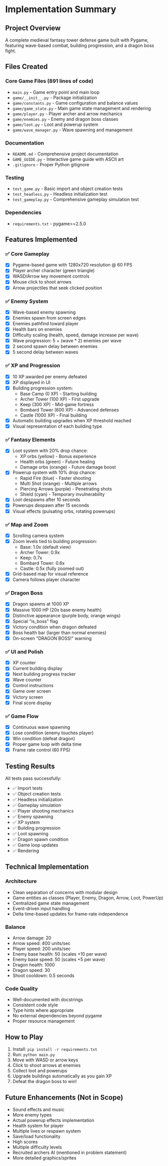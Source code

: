 # Implementation Summary

## Project Overview
A complete medieval fantasy tower defense game built with Pygame, featuring wave-based combat, building progression, and a dragon boss fight.

## Files Created

### Core Game Files (891 lines of code)
- `main.py` - Game entry point and main loop
- `game/__init__.py` - Package initialization
- `game/constants.py` - Game configuration and balance values
- `game/game_state.py` - Main game state management and rendering
- `game/player.py` - Player archer and arrow mechanics
- `game/enemies.py` - Enemy and dragon boss classes
- `game/loot.py` - Loot and powerup system
- `game/wave_manager.py` - Wave spawning and management

### Documentation
- `README.md` - Comprehensive project documentation
- `GAME_GUIDE.py` - Interactive game guide with ASCII art
- `.gitignore` - Proper Python gitignore

### Testing
- `test_game.py` - Basic import and object creation tests
- `test_headless.py` - Headless initialization test
- `test_gameplay.py` - Comprehensive gameplay simulation test

### Dependencies
- `requirements.txt` - pygame>=2.5.0

## Features Implemented

### ✅ Core Gameplay
- [x] Pygame-based game with 1280x720 resolution @ 60 FPS
- [x] Player archer character (green triangle)
- [x] WASD/Arrow key movement controls
- [x] Mouse click to shoot arrows
- [x] Arrow projectiles that seek clicked position

### ✅ Enemy System
- [x] Wave-based enemy spawning
- [x] Enemies spawn from screen edges
- [x] Enemies pathfind toward player
- [x] Health bars on enemies
- [x] Difficulty scaling (health, speed, damage increase per wave)
- [x] Wave progression: 5 + (wave * 2) enemies per wave
- [x] 2 second spawn delay between enemies
- [x] 5 second delay between waves

### ✅ XP and Progression
- [x] 10 XP awarded per enemy defeated
- [x] XP displayed in UI
- [x] Building progression system:
  - Base Camp (0 XP) - Starting building
  - Archer Tower (100 XP) - First upgrade
  - Keep (300 XP) - Mid-game fortress
  - Bombard Tower (600 XP) - Advanced defenses
  - Castle (1000 XP) - Final building
- [x] Automatic building upgrades when XP threshold reached
- [x] Visual representation of each building type

### ✅ Fantasy Elements
- [x] Loot system with 20% drop chance:
  - XP orbs (yellow) - Bonus experience
  - Health orbs (green) - Future healing
  - Damage orbs (orange) - Future damage boost
- [x] Powerup system with 10% drop chance:
  - Rapid Fire (blue) - Faster shooting
  - Multi Shot (orange) - Multiple arrows
  - Piercing Arrows (purple) - Penetrating shots
  - Shield (cyan) - Temporary invulnerability
- [x] Loot despawns after 10 seconds
- [x] Powerups despawn after 15 seconds
- [x] Visual effects (pulsating orbs, rotating powerups)

### ✅ Map and Zoom
- [x] Scrolling camera system
- [x] Zoom levels tied to building progression:
  - Base: 1.0x (default view)
  - Archer Tower: 0.9x
  - Keep: 0.7x
  - Bombard Tower: 0.6x
  - Castle: 0.5x (fully zoomed out)
- [x] Grid-based map for visual reference
- [x] Camera follows player character

### ✅ Dragon Boss
- [x] Dragon spawns at 1000 XP
- [x] Massive 1000 HP (20x base enemy health)
- [x] Distinctive appearance (purple body, orange wings)
- [x] Special "is_boss" flag
- [x] Victory condition when dragon defeated
- [x] Boss health bar (larger than normal enemies)
- [x] On-screen "DRAGON BOSS!" warning

### ✅ UI and Polish
- [x] XP counter
- [x] Current building display
- [x] Next building progress tracker
- [x] Wave counter
- [x] Control instructions
- [x] Game over screen
- [x] Victory screen
- [x] Final score display

### ✅ Game Flow
- [x] Continuous wave spawning
- [x] Lose condition (enemy touches player)
- [x] Win condition (defeat dragon)
- [x] Proper game loop with delta time
- [x] Frame rate control (60 FPS)

## Testing Results
All tests pass successfully:
- ✅ Import tests
- ✅ Object creation tests
- ✅ Headless initialization
- ✅ Gameplay simulation
- ✅ Player shooting mechanics
- ✅ Enemy spawning
- ✅ XP system
- ✅ Building progression
- ✅ Loot spawning
- ✅ Dragon spawn condition
- ✅ Game loop updates
- ✅ Rendering

## Technical Implementation

### Architecture
- Clean separation of concerns with modular design
- Game entities as classes (Player, Enemy, Dragon, Arrow, Loot, PowerUp)
- Centralized game state management
- Event-driven input handling
- Delta time-based updates for frame-rate independence

### Balance
- Arrow damage: 20
- Arrow speed: 400 units/sec
- Player speed: 200 units/sec
- Enemy base health: 50 (scales +10 per wave)
- Enemy base speed: 50 (scales +5 per wave)
- Dragon health: 1000
- Dragon speed: 30
- Shoot cooldown: 0.5 seconds

### Code Quality
- Well-documented with docstrings
- Consistent code style
- Type hints where appropriate
- No external dependencies beyond pygame
- Proper resource management

## How to Play
1. Install: `pip install -r requirements.txt`
2. Run: `python main.py`
3. Move with WASD or arrow keys
4. Click to shoot arrows at enemies
5. Collect loot and powerups
6. Upgrade buildings automatically as you gain XP
7. Defeat the dragon boss to win!

## Future Enhancements (Not in Scope)
- Sound effects and music
- More enemy types
- Actual powerup effects implementation
- Health system for player
- Multiple lives or respawn system
- Save/load functionality
- High scores
- Multiple difficulty levels
- Recruited archers AI (mentioned in problem statement)
- More detailed graphics/sprites
